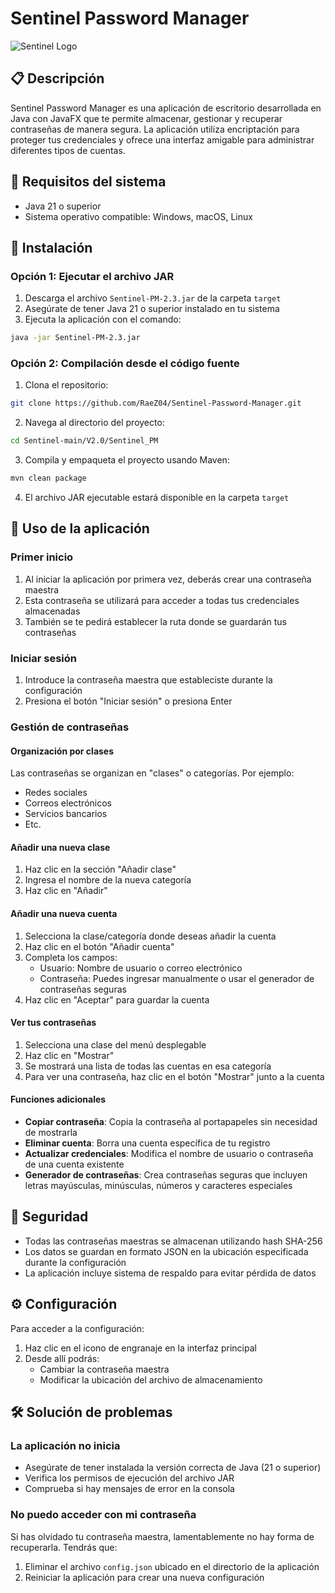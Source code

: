 # Sentinel Password Manager

![Sentinel Logo](src\main\resources\com\sentinel\sentinel_pm\Media/iconoSentinelVectorizado-removebg-preview.png)

## 📋 Descripción

Sentinel Password Manager es una aplicación de escritorio desarrollada en Java con JavaFX que te permite almacenar, gestionar y recuperar contraseñas de manera segura. La aplicación utiliza encriptación para proteger tus credenciales y ofrece una interfaz amigable para administrar diferentes tipos de cuentas.

## 🔧 Requisitos del sistema

- Java 21 o superior
- Sistema operativo compatible: Windows, macOS, Linux

## 🚀 Instalación

### Opción 1: Ejecutar el archivo JAR

1. Descarga el archivo `Sentinel-PM-2.3.jar` de la carpeta `target`
2. Asegúrate de tener Java 21 o superior instalado en tu sistema
3. Ejecuta la aplicación con el comando:

```bash
java -jar Sentinel-PM-2.3.jar
```

### Opción 2: Compilación desde el código fuente

1. Clona el repositorio:

```bash
git clone https://github.com/RaeZ04/Sentinel-Password-Manager.git
```

2. Navega al directorio del proyecto:

```bash
cd Sentinel-main/V2.0/Sentinel_PM
```

3. Compila y empaqueta el proyecto usando Maven:

```bash
mvn clean package
```

4. El archivo JAR ejecutable estará disponible en la carpeta `target`

## 📱 Uso de la aplicación

### Primer inicio

1. Al iniciar la aplicación por primera vez, deberás crear una contraseña maestra
2. Esta contraseña se utilizará para acceder a todas tus credenciales almacenadas
3. También se te pedirá establecer la ruta donde se guardarán tus contraseñas

### Iniciar sesión

1. Introduce la contraseña maestra que estableciste durante la configuración
2. Presiona el botón "Iniciar sesión" o presiona Enter

### Gestión de contraseñas

#### Organización por clases

Las contraseñas se organizan en "clases" o categorías. Por ejemplo:
- Redes sociales
- Correos electrónicos
- Servicios bancarios
- Etc.

#### Añadir una nueva clase

1. Haz clic en la sección "Añadir clase"
2. Ingresa el nombre de la nueva categoría
3. Haz clic en "Añadir"

#### Añadir una nueva cuenta

1. Selecciona la clase/categoría donde deseas añadir la cuenta
2. Haz clic en el botón "Añadir cuenta"
3. Completa los campos:
   - Usuario: Nombre de usuario o correo electrónico
   - Contraseña: Puedes ingresar manualmente o usar el generador de contraseñas seguras
4. Haz clic en "Aceptar" para guardar la cuenta

#### Ver tus contraseñas

1. Selecciona una clase del menú desplegable
2. Haz clic en "Mostrar"
3. Se mostrará una lista de todas las cuentas en esa categoría
4. Para ver una contraseña, haz clic en el botón "Mostrar" junto a la cuenta

#### Funciones adicionales

- **Copiar contraseña**: Copia la contraseña al portapapeles sin necesidad de mostrarla
- **Eliminar cuenta**: Borra una cuenta específica de tu registro
- **Actualizar credenciales**: Modifica el nombre de usuario o contraseña de una cuenta existente
- **Generador de contraseñas**: Crea contraseñas seguras que incluyen letras mayúsculas, minúsculas, números y caracteres especiales

## 🔐 Seguridad

- Todas las contraseñas maestras se almacenan utilizando hash SHA-256
- Los datos se guardan en formato JSON en la ubicación especificada durante la configuración
- La aplicación incluye sistema de respaldo para evitar pérdida de datos

## ⚙️ Configuración

Para acceder a la configuración:
1. Haz clic en el icono de engranaje en la interfaz principal
2. Desde allí podrás:
   - Cambiar la contraseña maestra
   - Modificar la ubicación del archivo de almacenamiento

## 🛠️ Solución de problemas

### La aplicación no inicia

- Asegúrate de tener instalada la versión correcta de Java (21 o superior)
- Verifica los permisos de ejecución del archivo JAR
- Comprueba si hay mensajes de error en la consola

### No puedo acceder con mi contraseña

Si has olvidado tu contraseña maestra, lamentablemente no hay forma de recuperarla. Tendrás que:
1. Eliminar el archivo `config.json` ubicado en el directorio de la aplicación
2. Reiniciar la aplicación para crear una nueva configuración
